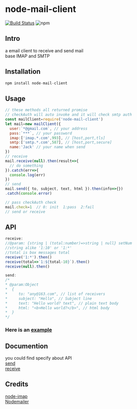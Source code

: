 # node-mail-client
[![Build Status](https://travis-ci.com/wk989898/mail.svg?branch=master)](https://travis-ci.com/wk989898/mail)
![npm](https://img.shields.io/npm/v/node-mail-client)
## Intro
a email client to receive and send mail  
base IMAP and SMTP
## Installation
``` js
npm install node-mail-client
```
## Usage
```js
// these methods all returned promise
// checkAuth will auto invoke and it will check smtp auth
const mailClient=require('node-mail-client')
let mail=new mailClient({
  user:`*@gmail.com`, // your address
  pass:`***`, // your password
  imap:['imap.*.com',993], // [host,port,tls]
  smtp:['smtp.*.com',587], // [host,port,secure]
  name:'Jack' // your name when send
})
// receive
mail.receive(null).then(result=>{
  // do something
}).catch(err=>{
  console.log(err)  
})
// send 
mail.send({ to, subject, text, html }).then(info=>{})
.catch(console.error)

// pass checkAuth check
mail.check=1  // 0: init  1:pass  2:fail
// send or receive
```
## API
```js
receive:
//@param: {string | (total:number)=>string | null} setNum
//string alike '1:10' or '1:*' 
//total is box messages total  
receive('1:*').then()
receive(total=>`1:${total-10}`).then()
receive(null).then()

send:
/*
* @param:Object
*  {
*     to: "any@163.com", // list of receivers
*     subject: "Hello", // Subject line
*     text: "Hello world? text", // plain text body
*     html: "<b>Hello world?</b>", // html body
*  }
*/

```
### Here is an [example](./example/main.js)
## Documention
you could find specify  about API  
[send](https://nodemailer.com/about/)  
[receive](https://github.com/mscdex/node-imap)  

## Credits
[node-imap](https://github.com/mscdex/node-imap)  
[Nodemailer](https://github.com/nodemailer/nodemailer)

